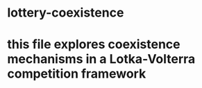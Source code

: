 # lottery-coexistence
# this file explores coexistence mechanisms in a Lotka-Volterra competition framework
